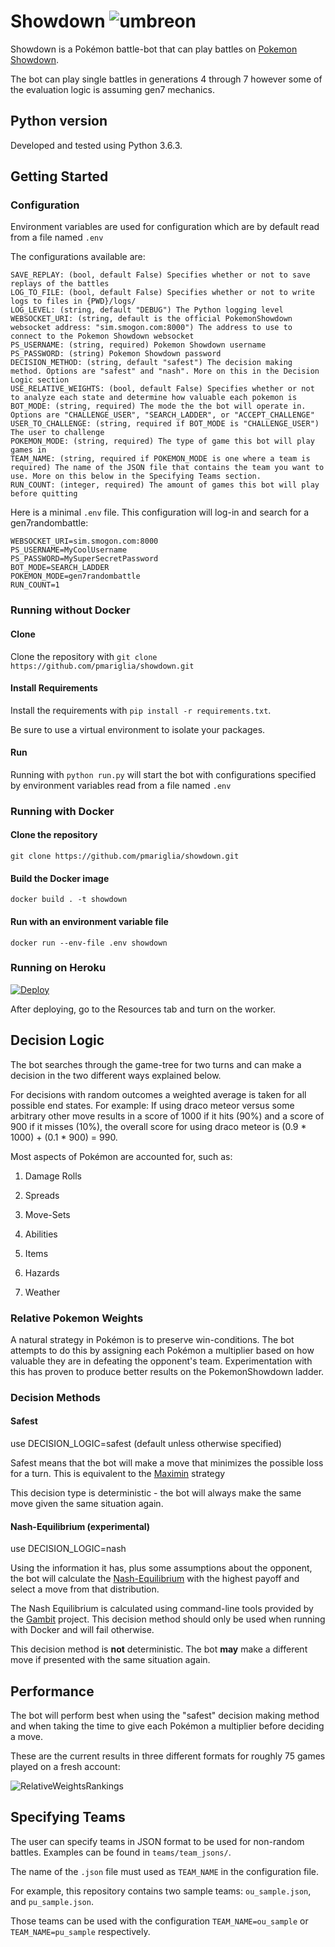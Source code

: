 # Showdown  ![umbreon](https://play.pokemonshowdown.com/sprites/xyani/umbreon.gif)
Showdown is a Pokémon battle-bot that can play battles on [Pokemon Showdown](https://pokemonshowdown.com/).

The bot can play single battles in generations 4 through 7 however some of the evaluation logic is assuming gen7 mechanics.

## Python version
Developed and tested using Python 3.6.3.

## Getting Started


### Configuration
Environment variables are used for configuration which are by default read from a file named `.env`

The configurations available are:
```
SAVE_REPLAY: (bool, default False) Specifies whether or not to save replays of the battles
LOG_TO_FILE: (bool, default False) Specifies whether or not to write logs to files in {PWD}/logs/
LOG_LEVEL: (string, default "DEBUG") The Python logging level 
WEBSOCKET_URI: (string, default is the official PokemonShowdown websocket address: "sim.smogon.com:8000") The address to use to connect to the Pokemon Showdown websocket 
PS_USERNAME: (string, required) Pokemon Showdown username
PS_PASSWORD: (string) Pokemon Showdown password
DECISION_METHOD: (string, default "safest") The decision making method. Options are "safest" and "nash". More on this in the Decision Logic section
USE_RELATIVE_WEIGHTS: (bool, default False) Specifies whether or not to analyze each state and determine how valuable each pokemon is 
BOT_MODE: (string, required) The mode the the bot will operate in. Options are "CHALLENGE_USER", "SEARCH_LADDER", or "ACCEPT_CHALLENGE"
USER_TO_CHALLENGE: (string, required if BOT_MODE is "CHALLENGE_USER") The user to challenge
POKEMON_MODE: (string, required) The type of game this bot will play games in
TEAM_NAME: (string, required if POKEMON_MODE is one where a team is required) The name of the JSON file that contains the team you want to use. More on this below in the Specifying Teams section.
RUN_COUNT: (integer, required) The amount of games this bot will play before quitting
```

Here is a minimal `.env` file. This configuration will log-in and search for a gen7randombattle:
```
WEBSOCKET_URI=sim.smogon.com:8000
PS_USERNAME=MyCoolUsername
PS_PASSWORD=MySuperSecretPassword
BOT_MODE=SEARCH_LADDER
POKEMON_MODE=gen7randombattle
RUN_COUNT=1
```

### Running without Docker

#### Clone

Clone the repository with `git clone https://github.com/pmariglia/showdown.git`

#### Install Requirements

Install the requirements with `pip install -r requirements.txt`.

Be sure to use a virtual environment to isolate your packages.

#### Run
Running with `python run.py` will start the bot with configurations specified by environment variables read from a file named `.env`

### Running with Docker

#### Clone the repository
`git clone https://github.com/pmariglia/showdown.git`

#### Build the Docker image
`docker build . -t showdown`

#### Run with an environment variable file
`docker run --env-file .env showdown`

### Running on Heroku

[![Deploy](https://www.herokucdn.com/deploy/button.svg)](https://heroku.com/deploy)

After deploying, go to the Resources tab and turn on the worker.

## Decision Logic

The bot searches through the game-tree for two turns and can make a decision in the two different ways explained below.

For decisions with random outcomes a weighted average is taken for all possible end states.
For example: If using draco meteor versus some arbitrary other move results in a score of 1000 if it hits (90%) and a score of 900 if it misses (10%), the overall score for using
draco meteor is (0.9 * 1000) + (0.1 * 900) = 990.

Most aspects of Pokémon are accounted for, such as:

1. Damage Rolls

2. Spreads

3. Move-Sets

4. Abilities

5. Items

6. Hazards

7. Weather

### Relative Pokemon Weights

A natural strategy in Pokémon is to preserve win-conditions.
The bot attempts to do this by assigning each Pokémon a multiplier based on how valuable they are in defeating the opponent's team.
Experimentation with this has proven to produce better results on the PokemonShowdown ladder.

### Decision Methods

#### Safest
use DECISION_LOGIC=safest (default unless otherwise specified)

Safest means that the bot will make a move that minimizes the possible loss for a turn.
This is equivalent to the [Maximin](https://en.wikipedia.org/wiki/Minimax#Maximin) strategy

This decision type is deterministic - the bot will always make the same move given the same situation again.

#### Nash-Equilibrium (experimental)
use DECISION_LOGIC=nash

Using the information it has, plus some assumptions about the opponent, the bot will calculate the [Nash-Equilibrium](https://en.wikipedia.org/wiki/Nash_equilibrium) with the highest payoff
and select a move from that distribution.

The Nash Equilibrium is calculated using command-line tools provided by the [Gambit](http://www.gambit-project.org/) project.
This decision method should only be used when running with Docker and will fail otherwise.

This decision method is **not** deterministic. The bot **may** make a different move if presented with the same situation again.

## Performance

The bot will perform best when using the "safest" decision making method
and when taking the time to give each Pokémon a multiplier before deciding a move.

These are the current results in three different formats for roughly 75 games played on a fresh account:

![RelativeWeightsRankings](https://i.imgur.com/eNpIlVg.png)

## Specifying Teams
The user can specify teams in JSON format to be used for non-random battles. Examples can be found in `teams/team_jsons/`.

The name of the `.json` file must used as `TEAM_NAME` in the configuration file.

For example, this repository contains two sample teams: `ou_sample.json`, and `pu_sample.json`.

Those teams can be used with the configuration `TEAM_NAME=ou_sample` or `TEAM_NAME=pu_sample` respectively.
